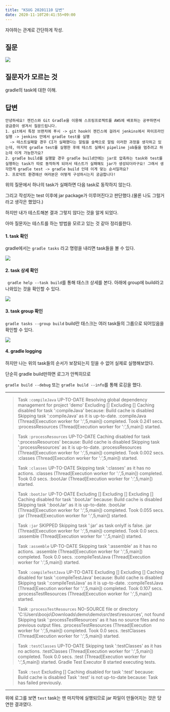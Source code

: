 ```yaml
---
title: "KSUG 20201110 답변"
date: 2020-11-10T20:41:55+09:00
---
```

자야하는 관계로 간단하게 작성.


## 질문
![](../2020-11-10-20-42-35.png)

## 질문자가 모르는 것

gradle의 task에 대한 이해.

## 답변

```
안녕하세요! 젠킨스와 Git Gradle을 이용해 스프링프로젝트를 AWS에 배포하는 공부하면서 궁금증이 생겨서 질문드립니다.
1. git에서 특정 브랜치에 푸시 -> git hook이 젠킨스에 걸려서 jenkins에서 파이프라인 실행 -> jenkins 안에서 gradle test를 실행 
  -> 테스트실패할 경우 CI가 실패했다는 알림을 슬랙으로 알림 이러한 과정을 생각하고 있는데, 마지막 gradle test를 실행한 후에 테스트 실패시 pipeline job들을 멈추려고 하는데 이게 가능한가요?
2. gradle build를 실행할 경우 gradle build안에는 jar로 압축하는 task와 test를 실행하는 task가 따로 동작하게 되어서 테스트가 실패해도 jar가 생성되더라구요! 그래서 생각한게 gradle test -> gradle build 인데 이게 맞는 순서일까요?
3. 프로덕트 환경에선 여러분은 어떻게 구성하시는지 궁금합니다!
```

위의 질문에서 하나의 task가 실패하면 다음 task로 동작하지 않는다.

그리고 작성자는 test 이후에 jar package가 이루어진다고 판단했다.(물론 나도 그럴거라고 생각은 했었다.)

하지만 내가 테스트해본 결과 그렇지 않다는 것을 알게 되었다.

아마 질문자는 테스트를 하는 방법을 모르고 있는 것 같아 정리를한다.

#### 1. task 확인

gradle에서는 `gradle tasks` 라고 명령을 내리면 task들을 볼 수 있다.

![](../2020-11-10-20-48-08.png)


#### 2. task 상세 확인

` gradle help --task build`를 통해 태스크 상세를 본다. 아래에 group에  build라고 나와있는 것을 확인할 수 있다.

![](../2020-11-10-20-49-38.png)

#### 3. task group 확인

`gradle tasks --group build` build란 태스크는 여러 task들의 그룹으로 되어있음을 확인할 수 있다.

![](../2020-11-10-20-53-00.png)


#### 4. gradle logging


하지만 나는 위의 task들의 순서가 보장되는지 믿을 수 없어 실제로 실행해보았다.

단순히 gradle build만하면 로그가 안찍히므로 

`gradle build --debug` 또는 `gradle build --info`를 통해 로깅을 했다.

---
> Task `:compileJava` UP-TO-DATE
Resolving global dependency management for project 'demo'
Excluding []
Excluding []
Caching disabled for task ':compileJava' because:
  Build cache is disabled
Skipping task ':compileJava' as it is up-to-date.
:compileJava (Thread[Execution worker for ':',5,main]) completed. Took 0.241 secs.
:processResources (Thread[Execution worker for ':',5,main]) started.

> Task `:processResources` UP-TO-DATE
Caching disabled for task ':processResources' because:
  Build cache is disabled
Skipping task ':processResources' as it is up-to-date.
:processResources (Thread[Execution worker for ':',5,main]) completed. Took 0.002 secs.
:classes (Thread[Execution worker for ':',5,main]) started.

> Task `:classes` UP-TO-DATE
Skipping task ':classes' as it has no actions.
:classes (Thread[Execution worker for ':',5,main]) completed. Took 0.0 secs.
:bootJar (Thread[Execution worker for ':',5,main]) started.

> Task `:bootJar` UP-TO-DATE
Excluding []
Excluding []
Excluding []
Caching disabled for task ':bootJar' because:
  Build cache is disabled
Skipping task ':bootJar' as it is up-to-date.
:bootJar (Thread[Execution worker for ':',5,main]) completed. Took 0.055 secs.
:jar (Thread[Execution worker for ':',5,main]) started.

> Task `:jar` SKIPPED
Skipping task ':jar' as task onlyIf is false.
:jar (Thread[Execution worker for ':',5,main]) completed. Took 0.0 secs.
:assemble (Thread[Execution worker for ':',5,main]) started.

> Task `:assemble` UP-TO-DATE
Skipping task ':assemble' as it has no actions.
:assemble (Thread[Execution worker for ':',5,main]) completed. Took 0.0 secs.
:compileTestJava (Thread[Execution worker for ':',5,main]) started.

> Task `:compileTestJava` UP-TO-DATE
Excluding []
Excluding []
Caching disabled for task ':compileTestJava' because:
  Build cache is disabled
Skipping task ':compileTestJava' as it is up-to-date.
:compileTestJava (Thread[Execution worker for ':',5,main]) completed. Took 0.107 secs.
:processTestResources (Thread[Execution worker for ':',5,main]) started.

> Task `:processTestResources` NO-SOURCE
file or directory 'C:\Users\boojo\Downloads\demo\demo\src\test\resources', not found
Skipping task ':processTestResources' as it has no source files and no previous output files.
:processTestResources (Thread[Execution worker for ':',5,main]) completed. Took 0.0 secs.
:testClasses (Thread[Execution worker for ':',5,main]) started.

> Task `:testClasses` UP-TO-DATE
Skipping task ':testClasses' as it has no actions.
:testClasses (Thread[Execution worker for ':',5,main]) completed. Took 0.0 secs.
:test (Thread[Execution worker for ':',5,main]) started.
Gradle Test Executor 8 started executing tests.

> Task `:test`
Excluding []
Caching disabled for task ':test' because:
  Build cache is disabled
Task ':test' is not up-to-date because:
  Task has failed previously.


----
위에 로그를 보면 `test` task는 맨 마지막에 실행되므로 jar 파일이 만들어지는 것은 당연한 결과였다.

